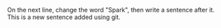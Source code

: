On the next line, change the word "Spark", then write a sentence after it.
This is a new sentence added using git.
